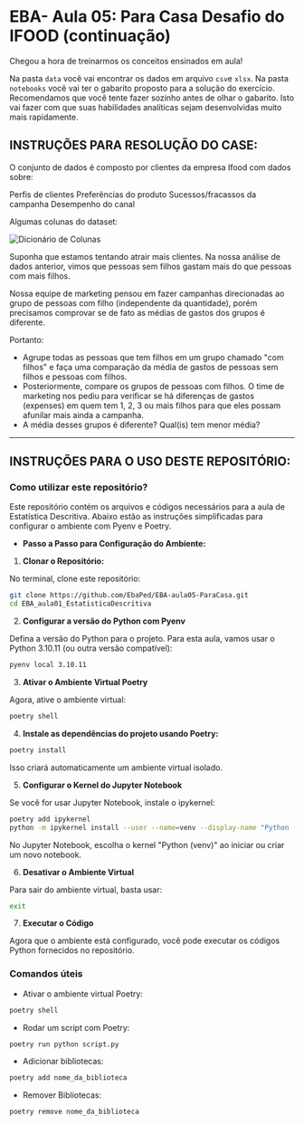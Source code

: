 # EBA- Aula 05: Para Casa Desafio do IFOOD (continuação)


Chegou a hora de treinarmos os conceitos ensinados em aula!

Na pasta `data` você vai encontrar os dados em arquivo `csv`e `xlsx`. Na pasta `notebooks` você vai ter o gabarito proposto para a solução do exercício. Recomendamos que você tente fazer sozinho antes de olhar o gabarito. Isto vai fazer com que suas habilidades analíticas sejam desenvolvidas muito mais rapidamente.

## INSTRUÇÕES PARA RESOLUÇÃO DO CASE:


O conjunto de dados é composto por clientes da empresa Ifood com dados sobre:

Perfis de clientes
Preferências do produto
Sucessos/fracassos da campanha
Desempenho do canal

Algumas colunas do dataset:

![Dicionário de Colunas](https://github.com/EbaPed/EBA-aula05-ParaCasa/tree/main/image)



Suponha que estamos tentando atrair mais clientes. Na nossa análise de dados anterior, vimos que pessoas sem filhos gastam mais do que pessoas com mais filhos. 

Nossa equipe de marketing pensou em fazer campanhas direcionadas ao grupo de pessoas com filho (independente da quantidade), porém precisamos comprovar se de fato as médias de gastos dos grupos é diferente. 

Portanto:
- Agrupe todas as pessoas que tem filhos em um grupo chamado "com filhos" e faça uma comparação da média de gastos de pessoas sem filhos e pessoas com filhos.
- Posteriormente, compare os grupos de pessoas com filhos. O time de marketing nos pediu para verificar se há diferenças de gastos (expenses) em quem tem 1, 2, 3 ou mais filhos para que eles possam afunilar mais ainda a campanha. 
- A média desses grupos é diferente? Qual(is) tem menor média?


---


## INSTRUÇÕES PARA O USO DESTE REPOSITÓRIO:

### **Como utilizar este repositório?**

Este repositório contém os arquivos e códigos necessários para a aula de Estatística Descritiva. Abaixo estão as instruções simplificadas para configurar o ambiente com Pyenv e Poetry.

- **Passo a Passo para Configuração do Ambiente:**

1. **Clonar o Repositório:**

No terminal, clone este repositório:

```bash
git clone https://github.com/EbaPed/EBA-aula05-ParaCasa.git
cd EBA_aula01_EstatisticaDescritiva
```

2. **Configurar a versão do Python com Pyenv**

Defina a versão do Python para o projeto. Para esta aula, vamos usar o Python 3.10.11 (ou outra versão compatível):

```bash
pyenv local 3.10.11
```

3. **Ativar o Ambiente Virtual Poetry**

Agora, ative o ambiente virtual:

```bash
poetry shell
```

4. **Instale as dependências do projeto usando Poetry:**

```bash
poetry install
```

Isso criará automaticamente um ambiente virtual isolado.


5. **Configurar o Kernel do Jupyter Notebook**

Se você for usar Jupyter Notebook, instale o ipykernel:

```bash
poetry add ipykernel
python -m ipykernel install --user --name=venv --display-name "Python (venv)
```

No Jupyter Notebook, escolha o kernel "Python (venv)" ao iniciar ou criar um novo notebook.


6. **Desativar o Ambiente Virtual**

Para sair do ambiente virtual, basta usar:

```bash
exit
```

7. **Executar o Código**

Agora que o ambiente está configurado, você pode executar os códigos Python fornecidos no repositório.

### **Comandos úteis**

- Ativar o ambiente virtual Poetry:

```bash
poetry shell
```

- Rodar um script com Poetry:

```bash
poetry run python script.py
```

- Adicionar bibliotecas:

 ```bash
poetry add nome_da_biblioteca
```

- Remover Bibliotecas:

 ```bash
poetry remove nome_da_biblioteca
```

